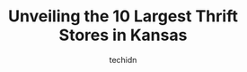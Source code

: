---
layout: ampstory
image: https://i0.wp.com/paketmu.com/wp-content/uploads/2023/06/adelante-thrift-0-in-kansas-1686370659.jpeg?resize=640,853
author: techidn
featured: false
description: Explore the diverse Thrift Store scene in Kansas, home to an incredible selection of 10 establishments catering to every taste. Whether youre in search of iconic favorites or undiscovered t
title: Unveiling the 10 Largest Thrift Stores in Kansas
cover:
   title: Unveiling the 10 Largest Thrift Stores in Kansas
   subtitle: RICKPATE
   background: https://paketmu.com/wp-content/uploads/2023/06/adelante-thrift-0-in-kansas-1686370659.jpeg

pages: 
 - layout: thirds
   top: <h1>#1 Savers</h1>
   bottom: "<p>What a great place to find some good savings. This location was clean and organized. The staff does a great job keeping things in order. I was able to find exactly what I</p>"
   background: https://paketmu.com/wp-content/uploads/2023/06/adelante-thrift-1-in-kansas-1686370660.jpeg
   backgroundblur: true
 - layout: thirds
   top: <h1>#2 Blessings Abound</h1>
   bottom: "<p>The staff here are always very kind and usually helpful. Theres one lady who is always a bit short and curt, though she isnt rude.I am always impressed by the large</p>"
   background: https://paketmu.com/wp-content/uploads/2023/06/adelante-thrift-2-in-kansas-1686370661.jpeg
   cta:
      link: https://paketmu.com/unveiling-the-10-largest-thrift-stores-in-kansas/
      text: Unveiling the 10 Largest Thrift Stores in Kansas
 - layout: thirds
   top: <h1>#3 City Thrift Shawnee</h1>
   bottom: "<p>To be frank, a lot of the items in this store look like they could easily go straight to the dump (especially the hard goods and electronics), but yet they are charging p</p>"
   background: https://paketmu.com/wp-content/uploads/2023/06/adelante-thrift-3-in-kansas-1686370662.jpeg
   cta:
      link: https://paketmu.com/unveiling-the-10-largest-thrift-stores-in-kansas/
      text: Unveiling the 10 Largest Thrift Stores in Kansas
 - layout: thirds
   top: <h1>#4 Savers</h1>
   bottom: "<p>5441 W 95th St, Overland Park, KS 66207, United States</p>"
   background: https://images.unsplash.com/photo-1534312527009-56c7016453e6?ixlib=rb-4.0.3&ixid=MnwxMjA3fDB8MHxwaG90by1wYWdlfHx8fGVufDB8fHx8&auto=format&fit=crop&w=640&h=853&q=80
   cta:
      link: https://paketmu.com/unveiling-the-10-largest-thrift-stores-in-kansas/
      text: Unveiling the 10 Largest Thrift Stores in Kansas
 - layout: thirds
   top: <h1>#5 City Thrift Overland Park</h1>
   bottom: "<p>11186 Antioch Rd, Overland Park, KS 66210, United States</p>"
   background: https://images.unsplash.com/photo-1604871000636-074fa5117945?ixlib=rb-4.0.3&ixid=MnwxMjA3fDB8MHxwaG90by1wYWdlfHx8fGVufDB8fHx8&auto=format&fit=crop&w=640&h=853&q=80
   cta:
      link: https://paketmu.com/unveiling-the-10-largest-thrift-stores-in-kansas/
      text: Unveiling the 10 Largest Thrift Stores in Kansas
 - layout: thirds
   top: <h1>#6 Goodwill Manhattan</h1>
   bottom: "<p>421 E Poyntz Ave, Manhattan, KS 66502, United States</p>"
   background: https://images.unsplash.com/photo-1580610447943-1bfbef5efe07?ixlib=rb-4.0.3&ixid=MnwxMjA3fDB8MHxwaG90by1wYWdlfHx8fGVufDB8fHx8&auto=format&fit=crop&w=640&h=853&q=80
   cta:
      link: https://paketmu.com/unveiling-the-10-largest-thrift-stores-in-kansas/
      text: Unveiling the 10 Largest Thrift Stores in Kansas
 - layout: thirds
   top: <h1>#7 The Salvation Army Family Store & Donation Center</h1>
   bottom: "<p>11421 Metcalf Ave, Overland Park, KS 66210, United States</p>"
   background: https://images.unsplash.com/photo-1615749413727-825b59a857b5?ixlib=rb-4.0.3&ixid=MnwxMjA3fDB8MHxwaG90by1wYWdlfHx8fGVufDB8fHx8&auto=format&fit=crop&w=640&h=853&q=80
   cta:
      link: https://paketmu.com/unveiling-the-10-largest-thrift-stores-in-kansas/
      text: Unveiling the 10 Largest Thrift Stores in Kansas
 - layout: thirds
   middle: Continue reading...
   background: https://images.unsplash.com/photo-1595364397663-fca4f075d796?ixlib=rb-4.0.3&ixid=MnwxMjA3fDB8MHxwaG90by1wYWdlfHx8fGVufDB8fHx8&auto=format&fit=crop&w=640&h=853&q=80
   cta:
      link: https://paketmu.com/unveiling-the-10-largest-thrift-stores-in-kansas/
      text: Unveiling the 10 Largest Thrift Stores in Kansas
      
---